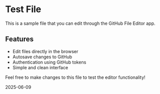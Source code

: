 # Test File

This is a sample file that you can edit through the GitHub File Editor app.

## Features
- Edit files directly in the browser
- Autosave changes to GitHub
- Authentication using GitHub tokens
- Simple and clean interface

Feel free to make changes to this file to test the editor functionality!

2025-06-09
